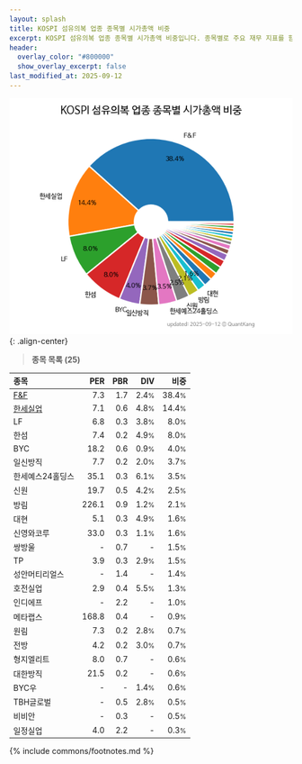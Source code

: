 ```yaml
---
layout: splash
title: KOSPI 섬유의복 업종 종목별 시가총액 비중
excerpt: KOSPI 섬유의복 업종 종목별 시가총액 비중입니다. 종목별로 주요 재무 지표를 함께 표시합니다.
header:
  overlay_color: "#800000"
  show_overlay_excerpt: false
last_modified_at: 2025-09-12
---
```



![KOSPI 섬유의복 업종 종목별 시가총액 비중](/stats/sector/images/kospi_업종_섬유의복_종목.png){: .align-center}


> **종목 목록 (25)**<a id="list"></a>

| **종목** | **PER** | **PBR** | **DIV** | **비중** |
| :------- | ------: | ------: | ------: | -------: |
| [F&F](/383220/) | 7.3 | 1.7 | 2.4<small>%</small> | 38.4<small>%</small> |
| [한세실업](/105630/) | 7.1 | 0.6 | 4.8<small>%</small> | 14.4<small>%</small> |
| LF | 6.8 | 0.3 | 3.8<small>%</small> | 8.0<small>%</small> |
| 한섬 | 7.4 | 0.2 | 4.9<small>%</small> | 8.0<small>%</small> |
| BYC | 18.2 | 0.6 | 0.9<small>%</small> | 4.0<small>%</small> |
| 일신방직 | 7.7 | 0.2 | 2.0<small>%</small> | 3.7<small>%</small> |
| 한세예스24홀딩스 | 35.1 | 0.3 | 6.1<small>%</small> | 3.5<small>%</small> |
| 신원 | 19.7 | 0.5 | 4.2<small>%</small> | 2.5<small>%</small> |
| 방림 | 226.1 | 0.9 | 1.2<small>%</small> | 2.1<small>%</small> |
| 대현 | 5.1 | 0.3 | 4.9<small>%</small> | 1.6<small>%</small> |
| 신영와코루 | 33.0 | 0.3 | 1.1<small>%</small> | 1.6<small>%</small> |
| 쌍방울 | - | 0.7 | - | 1.5<small>%</small> |
| TP | 3.9 | 0.3 | 2.9<small>%</small> | 1.5<small>%</small> |
| 성안머티리얼스 | - | 1.4 | - | 1.4<small>%</small> |
| 호전실업 | 2.9 | 0.4 | 5.5<small>%</small> | 1.3<small>%</small> |
| 인디에프 | - | 2.2 | - | 1.0<small>%</small> |
| 메타랩스 | 168.8 | 0.4 | - | 0.9<small>%</small> |
| 원림 | 7.3 | 0.2 | 2.8<small>%</small> | 0.7<small>%</small> |
| 전방 | 4.2 | 0.2 | 3.0<small>%</small> | 0.7<small>%</small> |
| 형지엘리트 | 8.0 | 0.7 | - | 0.6<small>%</small> |
| 대한방직 | 21.5 | 0.2 | - | 0.6<small>%</small> |
| BYC우 | - | - | 1.4<small>%</small> | 0.6<small>%</small> |
| TBH글로벌 | - | 0.5 | 2.8<small>%</small> | 0.5<small>%</small> |
| 비비안 | - | 0.3 | - | 0.5<small>%</small> |
| 일정실업 | 4.0 | 2.2 | - | 0.3<small>%</small> |

{% include commons/footnotes.md %}